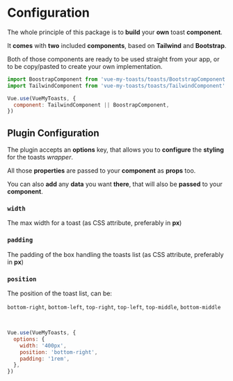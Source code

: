 # Configuration

The whole principle of this package is to **build** your **own** toast **component**.

It **comes** with **two** included **components**, based on **Tailwind** and **Bootstrap**.

Both of those components are ready to be used straight from your app, or to be copy/pasted to create your own implementation.

```javascript
import BoostrapComponent from 'vue-my-toasts/toasts/BootstrapComponent'
import TailwindComponent from 'vue-my-toasts/toasts/TailwindComponent'

Vue.use(VueMyToasts, {
  component: TailwindComponent || BoostrapComponent,
})
```

## Plugin Configuration

The plugin accepts an **options** key, that allows you to **configure** the **styling** for the toasts _wrapper_.

All those **properties** are passed to your **component** as **props** too.

You can also **add** any **data** you want **there**, that will also be **passed** to your **component**.

### `width`

The max width for a toast (as CSS attribute, preferably in **px**)

### `padding`

The padding of the box handling the toasts list (as CSS attribute, preferably in **px**)

### `position`

The position of the toast list, can be:

`bottom-right`, `bottom-left`, `top-right`, `top-left`, `top-middle`, `bottom-middle`

<div style="display: flex; align-items: center; flex-wrap: wrap; gap: 1rem;">
  <Try :text="`Try bottom-left`" :config="{ position: 'bottom-left' }" />
  <Try :text="`Try bottom-middle`" :config="{ position: 'bottom-middle' }" />
  <Try :text="`Try bottom-right`" :config="{ position: 'bottom-right' }" />
</div>

<div style="display: flex; align-items: center; flex-wrap: wrap; gap: 1rem; margin-top: 1rem;">
  <Try :text="`Try top-left`" :config="{ position: 'top-left' }" />
  <Try :text="`Try top-middle`" :config="{ position: 'top-middle' }" />
  <Try :text="`Try top-right`" :config="{ position: 'top-right' }" />
</div>

```javascript
Vue.use(VueMyToasts, {
  options: {
    width: '400px',
    position: 'bottom-right',
    padding: '1rem',
  },
})
```
